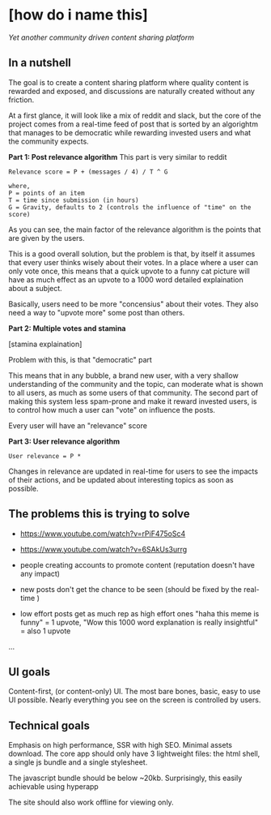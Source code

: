 # [how do i name this]
*Yet another community driven content sharing platform*



## In a nutshell
The goal is to create a content sharing platform 
where quality content is rewarded and exposed,
and discussions are naturally created without any friction.

At a first glance, it will look like a mix of reddit and slack,
but the core of the project comes from a real-time feed of post
that is sorted by an algorightm that manages to be democratic
while rewarding invested users and what the community expects.


**Part 1: Post relevance algorithm**
This part is very similar to reddit
```
Relevance score = P + (messages / 4) / T ^ G

where,
P = points of an item
T = time since submission (in hours)
G = Gravity, defaults to 2 (controls the influence of "time" on the score)

```

As you can see, the main factor of the relevance algorithm is the points that are given by the users.

This is a good overall solution, but the problem is that, by itself it assumes that every user thinks wisely about their votes. In a place where a user can only vote once, this means that a quick upvote to a funny cat picture will have as much effect as an upvote to a 1000 word detailed explaination about a subject.

Basically, users need to be more "concensius" about their votes. They also need a way to "upvote more" some post than others.

**Part 2: Multiple votes and stamina**


[stamina explaination]





Problem with this, is that "democratic" part

This means that in any bubble, a brand new user, with a very shallow understanding of the community and the topic, can moderate what is shown to all users, as much as some users of that community. The second part of making this system less spam-prone and make it reward invested users, is to control how much a user can "vote" on influence the posts.

Every user will have an "relevance" score



**Part 3: User relevance algorithm**

```
User relevance = P * 
```


Changes in relevance are updated in real-time for users to see
the impacts of their actions, and be updated about interesting
topics as soon as possible.




## The problems this is trying to solve

- https://www.youtube.com/watch?v=rPiF475oSc4
- https://www.youtube.com/watch?v=6SAkUs3urrg
- people creating accounts to promote content (reputation doesn't have any impact)
- new posts don't get the chance to be seen (should be fixed by the real-time )

- low effort posts get as much rep as high effort ones
  "haha this meme is funny" = 1 upvote, "Wow this 1000 word explanation is really insightful" = also 1 upvote

...


## UI goals
Content-first, (or content-only) UI.
The most bare bones, basic, easy to use UI possible.
Nearly everything you see on the screen is controlled by users.


## Technical goals
Emphasis on high performance, SSR with high SEO.
Minimal assets download. The core app should only have 3 lightweight files:
the html shell, a single js bundle and a single stylesheet.

The javascript bundle should be below ~20kb.
Surprisingly, this easily achievable using hyperapp


The site should also work offline for viewing only.


